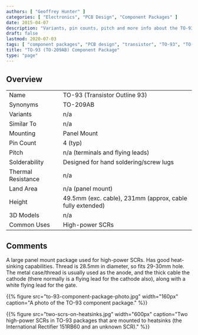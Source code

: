 ```yaml
---
authors: [ "Geoffrey Hunter" ]
categories: [ "Electronics", "PCB Design", "Component Packages" ]
date: 2015-04-07
description: "Variants, pin counts, pitch and more info about the TO-93 component package."
draft: false
lastmod: 2020-07-03
tags: [ "component packages", "PCB design", "transistor", "TO-93", "TO-209AB", "SCR", "thyristor" ]
title: "TO-93 (TO-209AB) Component Package"
type: "page"
---
```


## Overview

<table>
<tbody >
<tr >
<td >Name</td>
<td >TO-93 (Transistor Outline 93)
</td>
</tr>
<tr >
<td >Synonyms</td>
<td >TO-209AB</td>
</tr>
<tr >
<td >Variants</td>
<td >n/a</td>
</tr>
<tr >
<td >Similar To</td>
<td >n/a</td>
</tr>
<tr >
<td >Mounting</td>
<td >Panel Mount</td>
</tr>
<tr >
<td >Pin Count</td>
<td >4 (typ)</td>
</tr>
<tr >
<td >Pitch</td>
<td >n/a (terminals and flying leads)</td>
</tr>
<tr >
<td >Solderability</td>
<td >Designed for hand soldering/screw lugs</td>
</tr>
<tr >
<td >Thermal Resistance</td>
<td >n/a</td>
</tr>
<tr >
<td >Land Area</td>
<td >n/a (panel mount)</td>
</tr>
<tr >
<td >Height</td>
<td >49.5mm (exc. cable), 231mm (approx, cable fully extended)</td>
</tr>
<tr >
<td >3D Models</td>
<td >n/a</td>
</tr>
<tr>
<td>Common Uses</td>
<td>High-power SCRs</td>
</tr>
</tbody>
</table>


## Comments

A large panel mount package used for high-power SCRs. Has good heat-sinking capabilities. Thread is 28.5mm in diameter, so fits 29-30mm hole. The metal case/thread is usually used as the anode, and the thick cable the cathode (there normally is a flying lead for the cathode also), along with a white flying lead for the gate.

{{% figure src="to-93-component-package-photo.jpg" width="160px" caption="A photo of the TO-93 component package." %}}

{{% figure src="two-scrs-on-heatsinks.jpg" width="600px" caption="Two high-power SCRs in TO-93 packages that are mounted to heatsinks (the International Rectifier 151RB60 and an unknown SCR)." %}}
